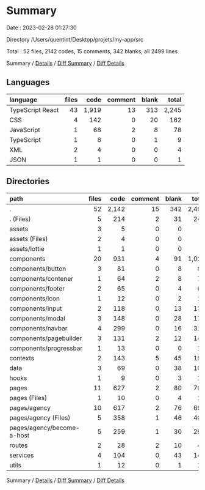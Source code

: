 # Summary

Date : 2023-02-28 01:27:30

Directory /Users/quentint/Desktop/projets/my-app/src

Total : 52 files,  2142 codes, 15 comments, 342 blanks, all 2499 lines

Summary / [Details](details.md) / [Diff Summary](diff.md) / [Diff Details](diff-details.md)

## Languages
| language | files | code | comment | blank | total |
| :--- | ---: | ---: | ---: | ---: | ---: |
| TypeScript React | 43 | 1,919 | 13 | 313 | 2,245 |
| CSS | 4 | 142 | 0 | 20 | 162 |
| JavaScript | 1 | 68 | 2 | 8 | 78 |
| TypeScript | 1 | 8 | 0 | 1 | 9 |
| XML | 2 | 4 | 0 | 0 | 4 |
| JSON | 1 | 1 | 0 | 0 | 1 |

## Directories
| path | files | code | comment | blank | total |
| :--- | ---: | ---: | ---: | ---: | ---: |
| . | 52 | 2,142 | 15 | 342 | 2,499 |
| . (Files) | 5 | 214 | 2 | 31 | 247 |
| assets | 3 | 5 | 0 | 0 | 5 |
| assets (Files) | 2 | 4 | 0 | 0 | 4 |
| assets/lottie | 1 | 1 | 0 | 0 | 1 |
| components | 20 | 931 | 4 | 91 | 1,026 |
| components/button | 3 | 81 | 0 | 8 | 89 |
| components/contener | 1 | 64 | 2 | 8 | 74 |
| components/footer | 2 | 65 | 0 | 4 | 69 |
| components/icon | 1 | 12 | 0 | 2 | 14 |
| components/input | 2 | 118 | 0 | 13 | 131 |
| components/modal | 3 | 148 | 0 | 28 | 176 |
| components/navbar | 4 | 299 | 0 | 16 | 315 |
| components/pagebuilder | 3 | 131 | 2 | 12 | 145 |
| components/progressbar | 1 | 13 | 0 | 0 | 13 |
| contexts | 2 | 143 | 5 | 45 | 193 |
| data | 3 | 69 | 0 | 38 | 107 |
| hooks | 1 | 9 | 0 | 3 | 12 |
| pages | 11 | 627 | 2 | 80 | 709 |
| pages (Files) | 1 | 10 | 0 | 4 | 14 |
| pages/agency | 10 | 617 | 2 | 76 | 695 |
| pages/agency (Files) | 5 | 358 | 1 | 46 | 405 |
| pages/agency/become-a-host | 5 | 259 | 1 | 30 | 290 |
| routes | 2 | 28 | 2 | 10 | 40 |
| services | 4 | 104 | 0 | 43 | 147 |
| utils | 1 | 12 | 0 | 1 | 13 |

Summary / [Details](details.md) / [Diff Summary](diff.md) / [Diff Details](diff-details.md)